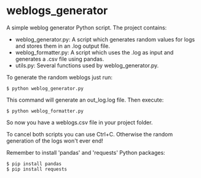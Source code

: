 # weblogs_generator
A simple weblog generator Python script. The project contains:
- weblog_generator.py: A script which generates random values for logs and stores them in an .log output file.
- weblog_formatter.py: A script which uses the .log as input and generates a .csv file using pandas.
- utils.py: Several functions used by weblog_generator.py.

To generate the random weblogs just run:
```
$ python weblog_generator.py
```
This command will generate an out_log.log file. Then execute:
```
$ python weblog_formatter.py
```
So now you have a weblogs.csv file in your project folder.

To cancel both scripts you can use Ctrl+C. Otherwise the random generation of the logs won't ever end! 


Remember to install 'pandas' and 'requests' Python packages:
```
$ pip install pandas
$ pip install requests
```

